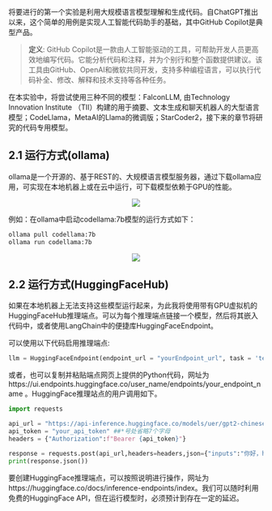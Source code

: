将要进行的第一个实验是利用大规模语言模型理解和生成代码。自ChatGPT推出以来，这个简单的用例是实现人工智能代码助手的基础，其中GitHub Copilot是典型产品。


> **定义**:
GitHub Copilot是一款由人工智能驱动的工具，可帮助开发人员更高效地编写代码。它能分析代码和注释，并为个别行和整个函数提供建议。该工具由GitHub、OpenAI和微软共同开发，支持多种编程语言，可以执行代码补全、修改、解释和技术支持等各种任务。

在本实验中，将尝试使用三种不同的模型：FalconLLM, 由Technology Innovation Institute （TII）构建的用于摘要、文本生成和聊天机器人的大型语言模型；CodeLlama，MetaAI的Llama的微调版；StarCoder2，接下来的章节将研究的代码专用模型。

## 2.1 运行方式(ollama)

ollama是一个开源的、基于REST的、大规模语言模型服务器，通过下载ollama应用，可实现在本地机器上或在云中运行，可下载模型依赖于GPU的性能。

<p align="center">
<img src="/img/2.1.png" >
</p>

例如：在ollama中启动codellama:7b模型的运行方式如下：

```bash
ollama pull codellama:7b
ollama run codellama:7b
```

<p align="center">
<img src="/img/2.2.png" >
</p>

## 2.2 运行方式(HuggingFaceHub)
如果在本地机器上无法支持这些模型运行起来，为此我将使用带有GPU虚拟机的HuggingFaceHub推理端点。可以为每个推理端点链接一个模型，然后将其嵌入代码中，或者使用LangChain中的便捷库HuggingFaceEndpoint。

可以使用以下代码启用推理端点:
```python
llm = HuggingFaceEndpoint(endpoint_url = "yourEndpoint_url", task = 'text- generation', model_kwargs = {"max_tokens": 1100})
```
或者，也可以复制并粘贴端点网页上提供的Python代码，网址为https://ui.endpoints.huggingface.co/user_name/endpoints/your_endpoint_name 。HuggingFace推理站点的用户调用如下。

```python
import requests

api_url = "https://api-inference.huggingface.co/models/uer/gpt2-chinese-cluecorpussmall"
api_token = "your_api_token" ##*号处省略7个字母
headers = {"Authorization":f"Bearer {api_token}"}

response = requests.post(api_url,headers=headers,json={"inputs":"你好，hf"})
print(response.json())

```

要创建HuggingFace推理端点，可以按照说明进行操作，网址为https://huggingface.co/docs/inference-endpoints/index。我们可以随时利用免费的HuggingFace API，但在运行模型时，必须预计到存在一定的延迟。